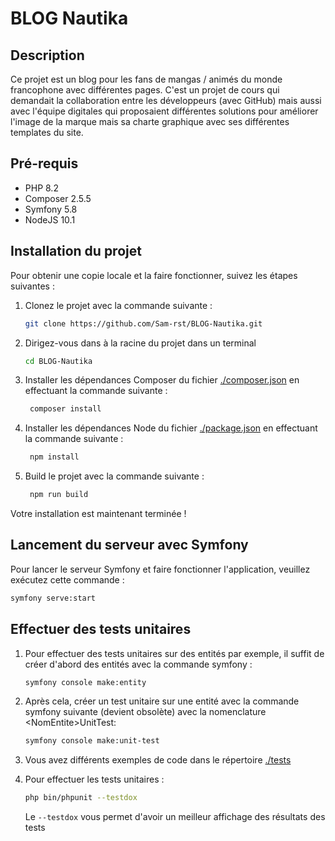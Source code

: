 # BLOG Nautika

## Description

Ce projet est un blog pour les fans de mangas / animés du monde francophone avec différentes pages. C'est un projet de cours qui demandait la collaboration entre les développeurs (avec GitHub) mais aussi avec l'équipe digitales qui proposaient différentes solutions pour améliorer l'image de la marque mais sa charte graphique avec ses différentes templates du site.

## Pré-requis

- PHP 8.2
- Composer 2.5.5
- Symfony 5.8
- NodeJS 10.1

## Installation du projet

Pour obtenir une copie locale et la faire fonctionner, suivez les étapes suivantes :

1. Clonez le projet avec la commande suivante :
   ```bash
   git clone https://github.com/Sam-rst/BLOG-Nautika.git
   ```

2. Dirigez-vous dans à la racine du projet dans un terminal
   ```bash
   cd BLOG-Nautika
   ```

3. Installer les dépendances Composer du fichier [./composer.json](./composer.json) en effectuant la commande suivante :
   ```bash
    composer install
   ```

4. Installer les dépendances Node du fichier [./package.json](./package.json) en effectuant la commande suivante :
   ```bash
    npm install
   ```

5. Build le projet avec la commande suivante :
   ```bash
    npm run build
   ```

Votre installation est maintenant terminée !

## Lancement du serveur avec Symfony

Pour lancer le serveur Symfony et faire fonctionner l'application, veuillez exécutez cette commande :
   ```bash
   symfony serve:start
   ```

## Effectuer des tests unitaires

1. Pour effectuer des tests unitaires sur des entités par exemple, il suffit de créer d'abord des entités avec la commande symfony :
   ```bash
   symfony console make:entity
   ```

2. Après cela, créer un test unitaire sur une entité avec la commande symfony suivante (devient obsolète) avec la nomenclature \<NomEntite>UnitTest:
   ```bash
   symfony console make:unit-test
   ```

3. Vous avez différents exemples de code dans le répertoire [./tests](./tests)

4. Pour effectuer les tests unitaires :
   ```bash
   php bin/phpunit --testdox
   ```
   Le ```--testdox``` vous permet d'avoir un meilleur affichage des résultats des tests
